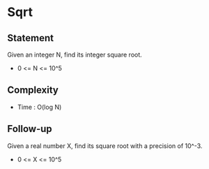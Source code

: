 # Sqrt
## Statement
Given an integer N, find its integer square root.

- 0 <= N <= 10^5

## Complexity
- Time : O(log N)

## Follow-up
Given a real number X, find its square root with a precision of 10^-3.

- 0 <= X <= 10^5
